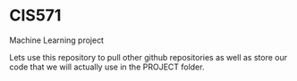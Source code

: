 # CIS571
Machine Learning project

Lets use this repository to pull other github repositories as well as store our code that we will actually use in the PROJECT folder.
